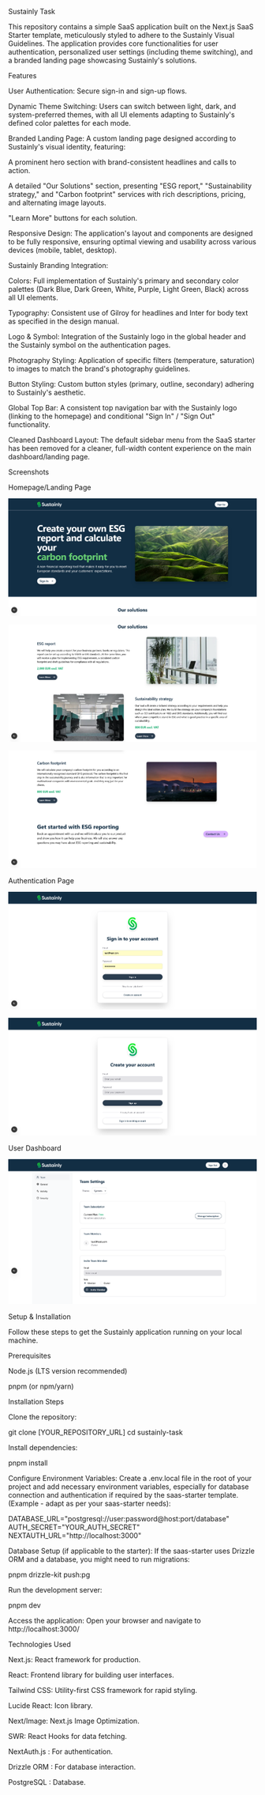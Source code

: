Sustainly Task

This repository contains a simple SaaS application built on the Next.js SaaS Starter template, meticulously styled to adhere to the Sustainly Visual Guidelines. The application provides core functionalities for user authentication, personalized user settings (including theme switching), and a branded landing page showcasing Sustainly's solutions.

Features

User Authentication: Secure sign-in and sign-up flows.

Dynamic Theme Switching: Users can switch between light, dark, and system-preferred themes, with all UI elements adapting to Sustainly's defined color palettes for each mode.

Branded Landing Page: A custom landing page designed according to Sustainly's visual identity, featuring:

A prominent hero section with brand-consistent headlines and calls to action.

A detailed "Our Solutions" section, presenting "ESG report," "Sustainability strategy," and "Carbon footprint" services with rich descriptions, pricing, and alternating image layouts.

"Learn More" buttons for each solution.

Responsive Design: The application's layout and components are designed to be fully responsive, ensuring optimal viewing and usability across various devices (mobile, tablet, desktop).

Sustainly Branding Integration:

Colors: Full implementation of Sustainly's primary and secondary color palettes (Dark Blue, Dark Green, White, Purple, Light Green, Black) across all UI elements.

Typography: Consistent use of Gilroy for headlines and Inter for body text as specified in the design manual.

Logo & Symbol: Integration of the Sustainly logo in the global header and the Sustainly symbol on the authentication pages.

Photography Styling: Application of specific filters (temperature, saturation) to images to match the brand's photography guidelines.

Button Styling: Custom button styles (primary, outline, secondary) adhering to Sustainly's aesthetic.

Global Top Bar: A consistent top navigation bar with the Sustainly logo (linking to the homepage) and conditional "Sign In" / "Sign Out" functionality.

Cleaned Dashboard Layout: The default sidebar menu from the SaaS starter has been removed for a cleaner, full-width content experience on the main dashboard/landing page.

Screenshots

Homepage/Landing Page

![Sustainly Homepage](docs/screenshots/homepage-1.png)

![Sustainly Homepage](docs/screenshots/homepage-2.png)

![Sustainly Homepage](docs/screenshots/homepage-3.png)

Authentication Page

![Sustainly Login/Signin Page](docs/screenshots/sign-in.png)

![Sustainly Login/Signup Page](docs/screenshots/sign-up.png)


User Dashboard

![Sustainly Dark Theme](docs/screenshots/user-dashboard.png)


Setup & Installation

Follow these steps to get the Sustainly application running on your local machine.

Prerequisites

Node.js (LTS version recommended)

pnpm (or npm/yarn)

Installation Steps

Clone the repository:

git clone [YOUR_REPOSITORY_URL]
cd sustainly-task


Install dependencies:

pnpm install


Configure Environment Variables:
Create a .env.local file in the root of your project and add necessary environment variables, especially for database connection and authentication if required by the saas-starter template.
(Example - adapt as per your saas-starter needs):

DATABASE_URL="postgresql://user:password@host:port/database"
AUTH_SECRET="YOUR_AUTH_SECRET"
NEXTAUTH_URL="http://localhost:3000"


Database Setup (if applicable to the starter):
If the saas-starter uses Drizzle ORM and a database, you might need to run migrations:

pnpm drizzle-kit push:pg


Run the development server:

pnpm dev


Access the application:
Open your browser and navigate to http://localhost:3000/ 

Technologies Used

Next.js: React framework for production.

React: Frontend library for building user interfaces.

Tailwind CSS: Utility-first CSS framework for rapid styling.

Lucide React: Icon library.

Next/Image: Next.js Image Optimization.

SWR: React Hooks for data fetching.

NextAuth.js : For authentication.

Drizzle ORM : For database interaction.

PostgreSQL : Database.
